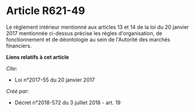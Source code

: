 # Article R621-49

Le règlement intérieur mentionné aux articles 13 et 14 de la loi du 20 janvier 2017 mentionnée ci-dessus précise les règles
d'organisation, de fonctionnement et de déontologie au sein de l'Autorité des marchés financiers.

**Liens relatifs à cet article**

_Cite_:

  - Loi n°2017-55 du 20 janvier 2017

_Créé par_:

  - Décret n°2018-572 du 3 juillet 2018 - art. 19

